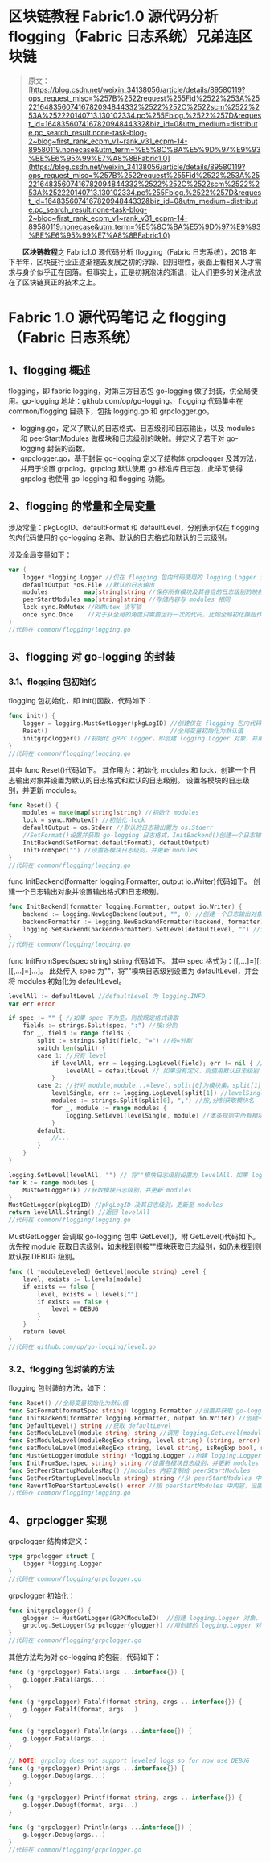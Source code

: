 # 区块链教程 Fabric1.0 源代码分析 flogging（Fabric 日志系统）兄弟连区块链

> 原文：[https://blog.csdn.net/weixin_34138056/article/details/89580119?ops_request_misc=%257B%2522request%255Fid%2522%253A%2522164835607416782094844332%2522%252C%2522scm%2522%253A%252220140713.130102334.pc%255Fblog.%2522%257D&request_id=164835607416782094844332&biz_id=0&utm_medium=distribute.pc_search_result.none-task-blog-2~blog~first_rank_ecpm_v1~rank_v31_ecpm-14-89580119.nonecase&utm_term=%E5%8C%BA%E5%9D%97%E9%93%BE%E6%95%99%E7%A8%8BFabric1.0](https://blog.csdn.net/weixin_34138056/article/details/89580119?ops_request_misc=%257B%2522request%255Fid%2522%253A%2522164835607416782094844332%2522%252C%2522scm%2522%253A%252220140713.130102334.pc%255Fblog.%2522%257D&request_id=164835607416782094844332&biz_id=0&utm_medium=distribute.pc_search_result.none-task-blog-2~blog~first_rank_ecpm_v1~rank_v31_ecpm-14-89580119.nonecase&utm_term=%E5%8C%BA%E5%9D%97%E9%93%BE%E6%95%99%E7%A8%8BFabric1.0)

　　**区块链教程**之 Fabric1.0 源代码分析 flogging（Fabric 日志系统），2018 年下半年，区块链行业正逐渐褪去发展之初的浮躁、回归理性，表面上看相关人才需求与身价似乎正在回落。但事实上，正是初期泡沫的渐退，让人们更多的关注点放在了区块链真正的技术之上。

# Fabric 1.0 源代码笔记 之 flogging（Fabric 日志系统）

## 1、flogging 概述

flogging，即 fabric logging，对第三方日志包 go-logging 做了封装，供全局使用。go-logging 地址：github.com/op/go-logging。
flogging 代码集中在 common/flogging 目录下，包括 logging.go 和 grpclogger.go。

*   logging.go，定义了默认的日志格式、日志级别和日志输出，以及 modules 和 peerStartModules 做模块和日志级别的映射。并定义了若干对 go-logging 封装的函数。
*   grpclogger.go，基于封装 go-logging 定义了结构体 grpclogger 及其方法，并用于设置 grpclog。grpclog 默认使用 go 标准库日志包，此举可使得 grpclog 也使用 go-logging 和 flogging 功能。

## 2、flogging 的常量和全局变量

涉及常量：pkgLogID、defaultFormat 和 defaultLevel，分别表示仅在 flogging 包内代码使用的 go-logging 名称、默认的日志格式和默认的日志级别。

涉及全局变量如下：

```go
var (
    logger *logging.Logger //仅在 flogging 包内代码使用的 logging.Logger 对象
    defaultOutput *os.File //默认的日志输出
    modules          map[string]string //保存所有模块及其各自的日志级别的映射
    peerStartModules map[string]string //存储内容与 modules 相同
    lock sync.RWMutex //RWMutex 读写锁
    once sync.Once    //对于从全局的角度只需要运行一次的代码，比如全局初化操始作，go 语言提供了一个 Once 类型来保证全局的唯一性操作
)
//代码在 common/flogging/logging.go
```

## 3、flogging 对 go-logging 的封装

### 3.1、flogging 包初始化

flogging 包初始化，即 init()函数，代码如下：

```go
func init() {
    logger = logging.MustGetLogger(pkgLogID) //创建仅在 flogging 包内代码使用的 logging.Logger 对象
    Reset()                                  //全局变量初始化为默认值
    initgrpclogger() //初始化 gRPC Logger，即创建 logging.Logger 对象，并用这个对象设置 grpclog
}
//代码在 common/flogging/logging.go
```

其中 func Reset()代码如下。
其作用为：初始化 modules 和 lock，创建一个日志输出对象并设置为默认的日志格式和默认的日志级别。
设置各模块的日志级别，并更新 modules。

```go
func Reset() {
    modules = make(map[string]string) //初始化 modules
    lock = sync.RWMutex{} //初始化 lock
    defaultOutput = os.Stderr //默认的日志输出置为 os.Stderr
    //SetFormat()设置并获取 go-logging 日志格式，InitBackend()创建一个日志输出对象并设置输出格式和日志级别
    InitBackend(SetFormat(defaultFormat), defaultOutput) 
    InitFromSpec("") //设置各模块日志级别，并更新 modules
}
//代码在 common/flogging/logging.go
```

func InitBackend(formatter logging.Formatter, output io.Writer)代码如下。
创建一个日志输出对象并设置输出格式和日志级别。

```go
func InitBackend(formatter logging.Formatter, output io.Writer) {
    backend := logging.NewLogBackend(output, "", 0) //创建一个日志输出对象
    backendFormatter := logging.NewBackendFormatter(backend, formatter) //设置日志输出对象的输出格式
    logging.SetBackend(backendFormatter).SetLevel(defaultLevel, "") //设置日志输出对象的日志级别
}
//代码在 common/flogging/logging.go
```

func InitFromSpec(spec string) string 代码如下。
其中 spec 格式为：[[,...]=][:[[,...]=]...]。
此处传入 spec 为""，将""模块日志级别设置为 defaultLevel，并会将 modules 初始化为 defaultLevel。

```go
levelAll := defaultLevel //defaultLevel 为 logging.INFO
var err error

if spec != "" { //如果 spec 不为空，则按既定格式读取
    fields := strings.Split(spec, ":") //按:分割
    for _, field := range fields {
        split := strings.Split(field, "=") //按=分割
        switch len(split) {
        case 1: //只有 level
            if levelAll, err = logging.LogLevel(field); err != nil { //levelAll 赋值为 logging.LogLevel 枚举中定义的 Level 级别
                levelAll = defaultLevel // 如果没有定义，则使用默认日志级别
            }
        case 2: //针对 module,module...=level，split[0]为模块集，split[1]为要设置的日志级别
            levelSingle, err := logging.LogLevel(split[1]) //levelSingle 赋值为 logging.LogLevel 枚举中定义的 Level 级别
            modules := strings.Split(split[0], ",") //按,分割获取模块名
            for _, module := range modules {
                logging.SetLevel(levelSingle, module) //本条规则中所有模块日志级别均设置为 levelSingle
            }
        default:
            //...
        }
    }
}

logging.SetLevel(levelAll, "") // 将""模块日志级别设置为 levelAll，如果 logging.GetLevel(module)没找到时将使用""模块日志级别
for k := range modules {
    MustGetLogger(k) //获取模块日志级别，并更新 modules
}
MustGetLogger(pkgLogID) //pkgLogID 及其日志级别，更新至 modules
return levelAll.String() //返回 levelAll
//代码在 common/flogging/logging.go
```

MustGetLogger 会调取 go-logging 包中 GetLevel()，附 GetLevel()代码如下。
优先按 module 获取日志级别，如未找到则按""模块获取日志级别，如仍未找到则默认按 DEBUG 级别。

```go
func (l *moduleLeveled) GetLevel(module string) Level {
    level, exists := l.levels[module]
    if exists == false {
        level, exists = l.levels[""]
        if exists == false {
            level = DEBUG
        }
    }
    return level
}
//代码在 github.com/op/go-logging/level.go
```

### 3.2、flogging 包封装的方法

flogging 包封装的方法，如下：

```go
func Reset() //全局变量初始化为默认值
func SetFormat(formatSpec string) logging.Formatter //设置并获取 go-logging 日志格式
func InitBackend(formatter logging.Formatter, output io.Writer) //创建一个日志输出对象并设置输出格式和日志级别
func DefaultLevel() string //获取 defaultLevel
func GetModuleLevel(module string) string //调用 logging.GetLevel(module)获取模块日志级别
func SetModuleLevel(moduleRegExp string, level string) (string, error) //包装 setModuleLevel
func setModuleLevel(moduleRegExp string, level string, isRegExp bool, revert bool) (string, error) //设置模块日志级别并更新 modules
func MustGetLogger(module string) *logging.Logger //创建 logging.Logger 实例，获取模块日志级别，并更新 modules
func InitFromSpec(spec string) string //设置各模块日志级别，并更新 modules
func SetPeerStartupModulesMap() //modules 内容复制给 peerStartModules
func GetPeerStartupLevel(module string) string //从 peerStartModules 中获取模块日志级别
func RevertToPeerStartupLevels() error //按 peerStartModules 中内容，设置模块日志级别并更新 modules
//代码在 common/flogging/logging.go
```

## 4、grpclogger 实现

grpclogger 结构体定义：

```go
type grpclogger struct {
    logger *logging.Logger
}
//代码在 common/flogging/grpclogger.go
```

grpclogger 初始化：

```go
func initgrpclogger() {
    glogger := MustGetLogger(GRPCModuleID)  //创建 logging.Logger 对象，获取模块日志级别，并更新 modules
    grpclog.SetLogger(&grpclogger{glogger}) //用创建的 logging.Logger 对象设置 grpclog
}
//代码在 common/flogging/grpclogger.go
```

其他方法均为对 go-logging 的包装，代码如下：

```go
func (g *grpclogger) Fatal(args ...interface{}) {
    g.logger.Fatal(args...)
}

func (g *grpclogger) Fatalf(format string, args ...interface{}) {
    g.logger.Fatalf(format, args...)
}

func (g *grpclogger) Fatalln(args ...interface{}) {
    g.logger.Fatal(args...)
}

// NOTE: grpclog does not support leveled logs so for now use DEBUG
func (g *grpclogger) Print(args ...interface{}) {
    g.logger.Debug(args...)
}

func (g *grpclogger) Printf(format string, args ...interface{}) {
    g.logger.Debugf(format, args...)
}

func (g *grpclogger) Println(args ...interface{}) {
    g.logger.Debug(args...)
}
//代码在 common/flogging/grpclogger.go
```